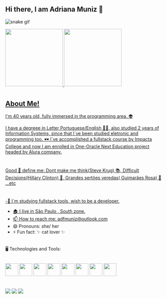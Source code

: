 ## Hi there, I am Adriana Muniz 👋
![snake gif](https://github.com/your-user-name/your-user-name/blob/output/github-contribution-grid-snake.gif)
<div>
 <a href="https://github.com/adfmz">
 <img loading="lazy" height="180em" src="https://github-readme-stats.vercel.app/api/top-langs/?username=adfmz&layout=compact&langs_count=7&theme=gruvbox"/>
<img loading="lazy" height="180em" src="https://github-readme-stats.vercel.app/api?username=adfmz&show_icons=true&theme=dracula&include_all_commits=true&count_private=true"/>
</div>
  
  #
  
## About Me!
  I'm 40 years old, fully immersed in the programming area. :alien: 


  
  I have a degreee in Letter Portuguese/English 🧑‍🏫, also studied 2 years of Information Systems, since that I´ve been studied eletronic and programming too. 🕶️
  I´ve accomplished a fullstack course by Impacta College and now I am enrolled in One-Oracle Next Education project headed by Alura company.

 #
 
 Good :book: define me: Dont make me think(Steve Krug) 📚, Difficult Decisions(Hillary Clinton) 📖, Grandes sertões veredas( Guimarães Rosa) 🔖 ...etc


#



 
#
-🌱 I´m studying fullstack tools, wish to be a developer.
- 🏠 I live in São Paulo , South zone.
- 📫 How to reach me: adfmuniz@outlook.com
- 😄 Pronouns: she/ her
- ⚡ Fun fact: ✨ cat lover ✨

##

🖥️ Technologies and Tools:
<div style = "display: inline_block"><br>
    <img align="center"  src="https://cdn.jsdelivr.net/gh/devicons/devicon@latest/icons/git/git-original.svg" width="40" height="40" /> 
    <img align="center"src="https://cdn.jsdelivr.net/gh/devicons/devicon@latest/icons/javascript/javascript-original.svg" width="40" height="40" />   
    <img align="center"src="https://cdn.jsdelivr.net/gh/devicons/devicon@latest/icons/c/c-original.svg" width="40" height="40" />
    <img align="center"src="https://cdn.jsdelivr.net/gh/devicons/devicon@latest/icons/linux/linux-original.svg"  width="40" height="40" />
    <img align="center" src="https://cdn.jsdelivr.net/gh/devicons/devicon@latest/icons/css3/css3-original.svg" width="40" height="40" />
    <img align="center" src="https://cdn.jsdelivr.net/gh/devicons/devicon@latest/icons/html5/html5-original.svg" width="40" height="40" />
    <img align="center" src="https://cdn.jsdelivr.net/gh/devicons/devicon@latest/icons/mysql/mysql-original-wordmark.svg" width="40" height="40" />
    <img align="center" src="https://cdn.jsdelivr.net/gh/devicons/devicon@latest/icons/postgresql/postgresql-plain-wordmark.svg" width="40" height="40" />
</div> 

#

<div>
<a href="https://www.youtube.com/@driaMuniz_Cyber" target="_blank"><img loading="lazy" src="https://img.shields.io/badge/YouTube-FF0000?style=for-the-badge&logo=youtube&logoColor=white" target="_blank"></a>
<a href = "mailto:driatchiita@gmail.com"><img loading="lazy" src="https://img.shields.io/badge/Gmail-D14836?style=for-the-badge&logo=gmail&logoColor=white" target="_blank"></a>
<a href="https://www.linkedin.com/in/adriana-freire-muniz-desenvolvedora-js/)" target="_blank"><img loading="lazy" src="https://img.shields.io/badge/-LinkedIn-%230077B5?style=for-the-badge&logo=linkedin&logoColor=white" target="_blank"></a>   
</div>
         
        
         
          
  
